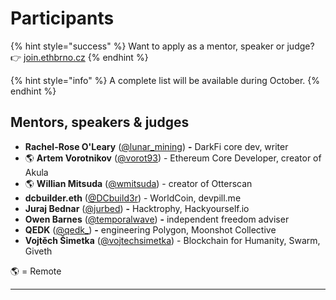 # Participants

{% hint style="success" %}
Want to apply as a mentor, speaker or judge? 👉 [join.ethbrno.cz](https://join.ethbrno.cz/)
{% endhint %}

{% hint style="info" %}
A complete list will be available during October.
{% endhint %}

## Mentors, speakers & judges

* **Rachel-Rose O'Leary** ([@lunar\_mining](https://twitter.com/lunar\_mining)) **-** DarkFi core dev, writer
* 🌎 **Artem Vorotnikov**  ([@vorot93](https://twitter.com/vorot93)) - Ethereum Core Developer, creator of Akula
* 🌎 **Willian Mitsuda** ([@wmitsuda](https://twitter.com/wmitsuda)) - creator of Otterscan
* **dcbuilder.eth** ([@DCbuild3r](https://twitter.com/DCbuild3r)) - WorldCoin, devpill.me
* **Juraj Bednar** ([@jurbed](https://twitter.com/jurbed)) **-** Hacktrophy, Hackyourself.io
* **Owen Barnes** ([@temporalwave](https://twitter.com/temporalwave)) **-** independent freedom adviser
* **QEDK** ([@qedk\_](https://twitter.com/qedk\_)) **-** engineering Polygon, Moonshot Collective
* **Vojtěch Šimetka** ([@vojtechsimetka](https://twitter.com/vojtechsimetka)) - Blockchain for Humanity, Swarm, Giveth

🌎  = Remote

****

